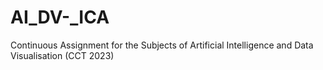 # AI_DV-_ICA
Continuous Assignment for the Subjects of Artificial Intelligence and Data Visualisation (CCT 2023)
